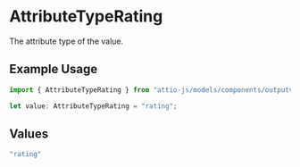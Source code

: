 # AttributeTypeRating

The attribute type of the value.

## Example Usage

```typescript
import { AttributeTypeRating } from "attio-js/models/components/outputvalue.js";

let value: AttributeTypeRating = "rating";
```

## Values

```typescript
"rating"
```